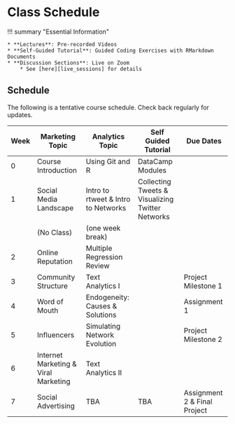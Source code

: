 # Class Schedule

!!! summary "Essential Information"

    * **Lectures**: Pre-recorded Videos
    * **Self-Guided Tutorial**: Guided Coding Exercises with RMarkdown Documents
    * **Discussion Sections**: Live on Zoom
        * See [here][live_sessions] for details

## Schedule

The following is a tentative course schedule.
Check back regularly for updates.

| Week | Marketing Topic                       | Analytics Topic                        | Self Guided Tutorial                  | Due Dates                        |
|------|---------------------------------------|----------------------------------------|---------------------------------------|----------------------------------|
| 0    |  Course Introduction          |   Using Git and R                       | DataCamp Modules |                                  |
| 1    | Social Media Landscape                | Intro to rtweet & Intro to Networks  |  Collecting Tweets & Visualizing Twitter Networks                                     |                                  |
|      |  (No Class)                   |   (one week break)                                     |                                       |                                  |
| 2    | Online Reputation                     | Multiple Regression Review             |                                       |                                  |
| 3    | Community Structure                   | Text Analytics I                       |                                       | Project Milestone 1              |
| 4    | Word of Mouth                         | Endogeneity: Causes &  Solutions       |                                       | Assignment 1               |
| 5    | Influencers                           | Simulating Network Evolution           |                                       | Project Milestone 2              |
| 6    | Internet Marketing  & Viral Marketing | Text Analytics II                      |                                       |                                  |
| 7    | Social Advertising                    | TBA                                    | TBA                                   | Assignment 2 & Final Project |

[live_sessions]: https://docs.google.com/document/d/1kRD6murXaRM9hjMt6W2XJPU7EAfs-INRPGpUVWfNLos/edit?usp=sharing
